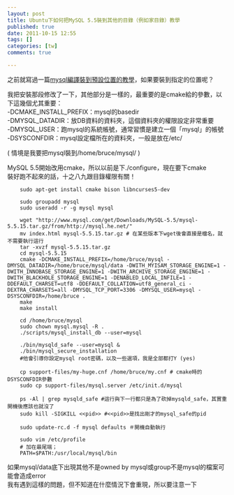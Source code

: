 ```yaml
---
layout: post
title: Ubuntu下如何把MySQL 5.5裝到其他的目錄（例如家目錄）教學
published: true
date: 2011-10-15 12:55
tags: []
categories: [tw]
comments: true

---
```



之前就寫過一篇[mysql編譯裝到預設位置的教學][1]，如果要裝到指定的位置呢？  
  
  
我把安裝那段修改了一下，其他部分是一樣的，最重要的是cmake給的參數，以下這幾個尤其重要：  
-DCMAKE_INSTALL_PREFIX：mysql的basedir  
-DMYSQL_DATADIR：放DB資料的資料夾，這個資料夾的權限設定非常重要  
-DMYSQL_USER：跑mysql的系統帳號，通常習慣是建立一個「mysql」的帳號  
-DSYSCONFDIR：mysql設定檔所在的資料夾，一般是放在/etc/  
  
( 情境是我要把mysql裝到/home/bruce/mysql/ )  
  
MySQL 5.5開始改用cmake，所以以前是下./configure，現在要下cmake  
裝好跑不起來的話，十之八九跟目錄權限有關！  
  

		sudo apt-get install cmake bison libncurses5-dev  
		  
		sudo groupadd mysql  
		sudo useradd -r -g mysql mysql  
		  
		wget "http://www.mysql.com/get/Downloads/MySQL-5.5/mysql-5.5.15.tar.gz/from/http://mysql.he.net/"  
		mv index.html mysql-5.5.15.tar.gz # 在某些版本下wget後會直接是檔名，就不需要執行這行  
		tar -xvzf mysql-5.5.15.tar.gz  
		cd mysql-5.5.15  
		cmake -DCMAKE_INSTALL_PREFIX=/home/bruce/mysql -DMYSQL_DATADIR=/home/bruce/mysql/data -DWITH_MYISAM_STORAGE_ENGINE=1 -DWITH_INNOBASE_STORAGE_ENGINE=1 -DWITH_ARCHIVE_STORAGE_ENGINE=1 -DWITH_BLACKHOLE_STORAGE_ENGINE=1 -DENABLED_LOCAL_INFILE=1 -DDEFAULT_CHARSET=utf8 -DDEFAULT_COLLATION=utf8_general_ci -DEXTRA_CHARSETS=all -DMYSQL_TCP_PORT=3306 -DMYSQL_USER=mysql -DSYSCONFDIR=/home/bruce .  
		make  
		make install  
		  
		cd /home/bruce/mysql  
		sudo chown mysql.mysql -R .  
		./scripts/mysql_install_db --user=mysql  
		  
		./bin/mysqld_safe --user=mysql &  
		./bin/mysql_secure_installation  
		#他會引導你設定mysql root密碼，以及一些選項，我是全部都打Y (yes)  
		  
		cp support-files/my-huge.cnf /home/bruce/my.cnf # cmake時的DSYSCONFDIR參數  
		sudo cp support-files/mysql.server /etc/init.d/mysql  
		  
		ps -Al | grep mysqld_safe #這行與下一行都只是為了砍掉mysqld_safe，其實重開機後應該也就沒了  
		sudo kill -SIGKILL <<pid>> #<<pid>>是找出剛才的mysql_safe的pid  
		  
		sudo update-rc.d -f mysql defaults ＃開機自動執行  
		  
		sudo vim /etc/profile  
		# 加在最尾端；  
		PATH=$PATH:/usr/local/mysql/bin  
		  
  
如果mysql/data底下出現其他不是owned by mysql或group不是mysql的檔案可能會造成error  
我有遇到這樣的問題，但不知道在什麼情況下會重現，所以要注意一下

[1]: http://littlebmix.blogspot.com/2011/08/ubuntu-114-serverrailsrvmmysql.html
